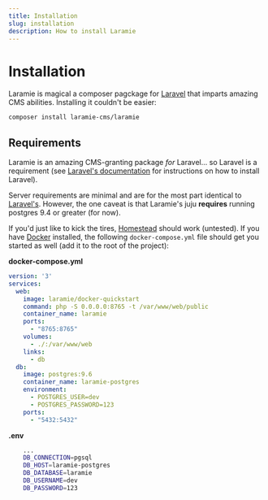 ```yaml
---
title: Installation
slug: installation
description: How to install Laramie
---
```


# Installation

Laramie is magical a composer pagckage for [Laravel](https://laravel.com) that imparts amazing CMS abilities. Installing it couldn't be easier:

``` bash
composer install laramie-cms/laramie
```

## Requirements

Laramie is an amazing CMS-granting package _for_ Laravel... so Laravel is a requirement (see [Laravel's documentation](https://laravel.docm/docs/installation) for instructions on how to install Laravel).

Server requirements are minimal and are for the most part identical to [Laravel's](https://laravel.com/docs/installation#server-requirements). However, the one caveat is that Laramie's juju **requires** running postgres 9.4 or greater (for now).

If you'd just like to kick the tires, [Homestead](https://laravel.com/docs/homestead) should work (untested). If you have [Docker](https://docs.docker.com/engine/installation/) installed, the following `docker-compose.yml` file should get you started as well (add it to the root of the project):

**docker-compose.yml**

``` yaml
version: '3'
services:
  web:
    image: laramie/docker-quickstart
    command: php -S 0.0.0.0:8765 -t /var/www/web/public
    container_name: laramie
    ports:
      - "8765:8765"
    volumes:
      - ./:/var/www/web
    links:
      - db
  db:
    image: postgres:9.6
    container_name: laramie-postgres
    environment:
      - POSTGRES_USER=dev
      - POSTGRES_PASSWORD=123
    ports:
      - "5432:5432"
```

**.env**
``` bash
	...
	DB_CONNECTION=pgsql
	DB_HOST=laramie-postgres
	DB_DATABASE=laramie
	DB_USERNAME=dev
	DB_PASSWORD=123
```

